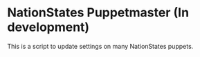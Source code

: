 # NationStates Puppetmaster (In development)

This is a script to update settings on many NationStates puppets.